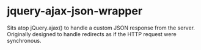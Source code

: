 jquery-ajax-json-wrapper
========================

Sits atop jQuery.ajax() to handle a custom JSON response from the server. Originally designed to handle redirects as if the HTTP request were synchronous.